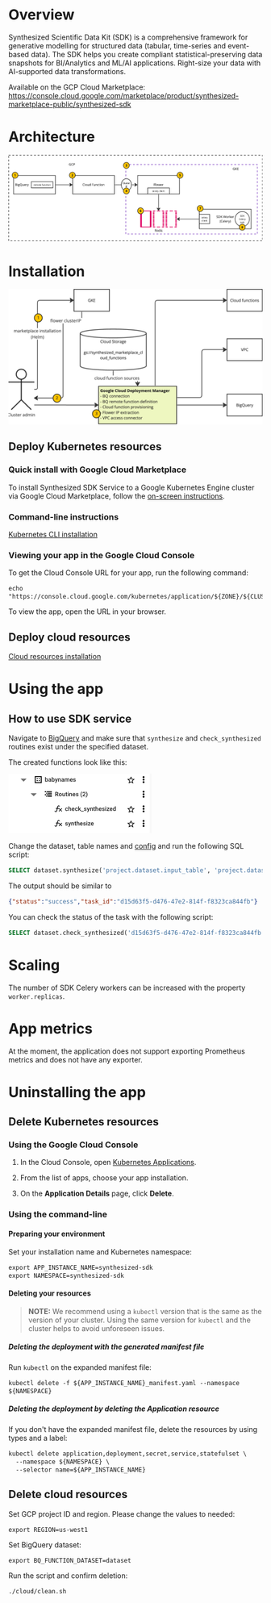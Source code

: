 # Overview

Synthesized Scientific Data Kit (SDK) is a comprehensive framework for generative modelling for structured data (tabular, time-series and event-based data). The SDK helps you create compliant statistical-preserving data snapshots for BI/Analytics and ML/AI applications. Right-size your data with AI-supported data transformations.

Available on the GCP Cloud Marketplace: https://console.cloud.google.com/marketplace/product/synthesized-marketplace-public/synthesized-sdk

# Architecture

![architecture.png](docs%2Fimages%2Farchitecture.png)

# Installation

![deployment.png](docs%2Fimages%2Fdeployment.png)

## Deploy Kubernetes resources

### Quick install with Google Cloud Marketplace

To install Synthesized SDK Service to a Google Kubernetes Engine cluster via Google Cloud Marketplace, follow the
[on-screen instructions](https://console.cloud.google.com/marketplace/product/synthesized-marketplace-public/synthesized-sdk).

### Command-line instructions

[Kubernetes CLI installation](docs%2Fk8s-cli-installation.md)

### Viewing your app in the Google Cloud Console

To get the Cloud Console URL for your app, run the following command:

```shell
echo "https://console.cloud.google.com/kubernetes/application/${ZONE}/${CLUSTER}/${NAMESPACE}/${APP_INSTANCE_NAME}"
```

To view the app, open the URL in your browser.

## Deploy cloud resources

[Cloud resources installation](docs%2Fcloud-resources-installation.md)

# Using the app

## How to use SDK service

Navigate to [BigQuery](https://console.cloud.google.com/bigquery) and make sure that `synthesize` and `check_synthesized` 
routines exist under the specified dataset.

The created functions look like this:

![bigquery_functions.png](docs%2Fimages%2Fbigquery_functions.png)

Change the dataset, table names and [config](https://docs.synthesized.io/sdk/latest/getting_started/yaml) and run the following SQL script:
```sql
SELECT dataset.synthesize('project.dataset.input_table', 'project.dataset.output_table', '{"synthesize": {"num_rows": 1000, "produce_nans": true}}');
```

The output should be similar to
```json
{"status":"success","task_id":"d15d63f5-d476-47e2-814f-f8323ca844fb"}
```

You can check the status of the task with the following script:
```sql
SELECT dataset.check_synthesized('d15d63f5-d476-47e2-814f-f8323ca844fb');
```

# Scaling

The number of SDK Celery workers can be increased with the property `worker.replicas`.

# App metrics

At the moment, the application does not support exporting Prometheus metrics and does not have any exporter.

# Uninstalling the app

## Delete Kubernetes resources

### Using the Google Cloud Console

1.  In the Cloud Console, open
    [Kubernetes Applications](https://console.cloud.google.com/kubernetes/application).

2.  From the list of apps, choose your app installation.

3.  On the **Application Details** page, click **Delete**.

### Using the command-line

#### Preparing your environment

Set your installation name and Kubernetes namespace:

```shell
export APP_INSTANCE_NAME=synthesized-sdk
export NAMESPACE=synthesized-sdk
```

#### Deleting your resources

> **NOTE:** We recommend using a `kubectl` version that is the same as the
> version of your cluster. Using the same version for `kubectl` and the cluster
> helps to avoid unforeseen issues.

##### Deleting the deployment with the generated manifest file

Run `kubectl` on the expanded manifest file:

```shell
kubectl delete -f ${APP_INSTANCE_NAME}_manifest.yaml --namespace ${NAMESPACE}
```

##### Deleting the deployment by deleting the Application resource

If you don't have the expanded manifest file, delete the resources by using
types and a label:

```shell
kubectl delete application,deployment,secret,service,statefulset \
  --namespace ${NAMESPACE} \
  --selector name=${APP_INSTANCE_NAME}
```

## Delete cloud resources

Set GCP project ID and region. Please change the values to needed:
```shell
export REGION=us-west1
```

Set BigQuery dataset:
```shell
export BQ_FUNCTION_DATASET=dataset
```

Run the script and confirm deletion:
```shell
./cloud/clean.sh
```
